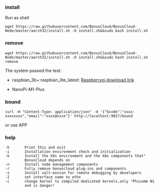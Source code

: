 ### install
Run as shell
```
wget https://raw.githubusercontent.com/BonusCloud/BonusCloud-Node/master/aarch32/install.sh -O install.sh&&sudo bash install.sh
```
### remove
```
wget https://raw.githubusercontent.com/BonusCloud/BonusCloud-Node/master/aarch32/install.sh -O install.sh&&sudo bash install.sh remove
```

The system passed the test:
- raspbian_3b+:raspbian_lite_latest: [Raspberrypi download link](https://downloads.raspberrypi.org/raspbian_lite_latest)


- NanoPi-M1-Plus

### bound

```
curl -H "Content-Type: application/json" -d '{"bcode":"xxxx-xxxxxxxx","email":"xxxx@xxxx"}' http://localhost:9017/bound
```
or use APP

### help

    -h       Print this and exit
    -i       Installation environment check and initialization
    -k       Install the k8s environment and the k8s components that"
             BonusCloud depends on
    -n       Install node management components
    -r       Fully remove bonuscloud plug-ins and components
    -s       Install salt-minion for remote debugging by developers
    -I       set interface name to ethx
    -c       change kernel to compiled dedicated kernels,only "Phicomm N1
             and is danger!